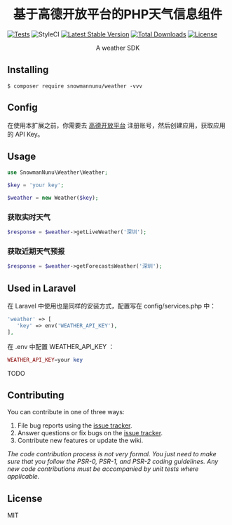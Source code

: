 <h1 align="center">基于高德开放平台的PHP天气信息组件 </h1>

[![Tests](https://github.com/SnowmanNunu/weather/actions/workflows/tests.yml/badge.svg)](https://github.com/SnowmanNunu/weather/actions/workflows/tests.yml)
![StyleCI](https://github.styleci.io/repos/661587647/shield)
[![Latest Stable Version](http://poser.pugx.org/snowmannunu/weather/v)](https://packagist.org/packages/snowmannunu/weather) 
[![Total Downloads](http://poser.pugx.org/snowmannunu/weather/downloads)](https://packagist.org/packages/snowmannunu/weather) 
[![License](http://poser.pugx.org/snowmannunu/weather/license)](https://packagist.org/packages/snowmannunu/weather)
<p align="center">A weather SDK</p>


## Installing

```shell
$ composer require snowmannunu/weather -vvv
```

## Config

在使用本扩展之前，你需要去 [高德开放平台](https://lbs.amap.com/ "高德开放平台") 注册账号，然后创建应用，获取应用的 API Key。


## Usage

```php
use SnowmanNunu\Weather\Weather;

$key = 'your key';

$weather = new Weather($key);

```
### 获取实时天气
```php
$response = $weather->getLiveWeather('深圳');
```

### 获取近期天气预报
```php
$response = $weather->getForecastsWeather('深圳');

```

## Used in Laravel

在 Laravel 中使用也是同样的安装方式，配置写在 config/services.php 中：
```php
'weather' => [
   'key' => env('WEATHER_API_KEY'),
],
```
在 .env 中配置 WEATHER_API_KEY ：
```php
WEATHER_API_KEY=your key
```

TODO

## Contributing

You can contribute in one of three ways:

1. File bug reports using the [issue tracker](https://github.com/snowmannunu/weather/issues).
2. Answer questions or fix bugs on the [issue tracker](https://github.com/snowmannunu/weather/issues).
3. Contribute new features or update the wiki.

_The code contribution process is not very formal. You just need to make sure that you follow the PSR-0, PSR-1, and PSR-2 coding guidelines. Any new code contributions must be accompanied by unit tests where applicable._

## License

MIT
